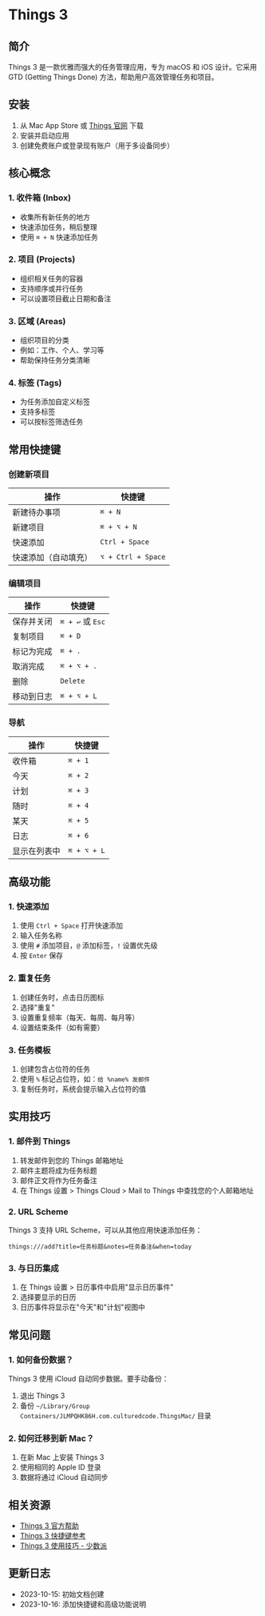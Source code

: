 # Things 3

## 简介
Things 3 是一款优雅而强大的任务管理应用，专为 macOS 和 iOS 设计。它采用 GTD (Getting Things Done) 方法，帮助用户高效管理任务和项目。

## 安装
1. 从 Mac App Store 或 [Things 官网](https://culturedcode.com/things/) 下载
2. 安装并启动应用
3. 创建免费账户或登录现有账户（用于多设备同步）

## 核心概念

### 1. 收件箱 (Inbox)
- 收集所有新任务的地方
- 快速添加任务，稍后整理
- 使用 `⌘ + N` 快速添加任务

### 2. 项目 (Projects)
- 组织相关任务的容器
- 支持顺序或并行任务
- 可以设置项目截止日期和备注

### 3. 区域 (Areas)
- 组织项目的分类
- 例如：工作、个人、学习等
- 帮助保持任务分类清晰

### 4. 标签 (Tags)
- 为任务添加自定义标签
- 支持多标签
- 可以按标签筛选任务

## 常用快捷键

### 创建新项目
| 操作 | 快捷键 |
|------|--------|
| 新建待办事项 | `⌘ + N` |
| 新建项目 | `⌘ + ⌥ + N` |
| 快速添加 | `Ctrl + Space` |
| 快速添加（自动填充） | `⌥ + Ctrl + Space` |

### 编辑项目
| 操作 | 快捷键 |
|------|--------|
| 保存并关闭 | `⌘ + ↩` 或 `Esc` |
| 复制项目 | `⌘ + D` |
| 标记为完成 | `⌘ + .` |
| 取消完成 | `⌘ + ⌥ + .` |
| 删除 | `Delete` |
| 移动到日志 | `⌘ + ⌥ + L` |

### 导航
| 操作 | 快捷键 |
|------|--------|
| 收件箱 | `⌘ + 1` |
| 今天 | `⌘ + 2` |
| 计划 | `⌘ + 3` |
| 随时 | `⌘ + 4` |
| 某天 | `⌘ + 5` |
| 日志 | `⌘ + 6` |
| 显示在列表中 | `⌘ + ⌥ + L` |

## 高级功能

### 1. 快速添加
1. 使用 `Ctrl + Space` 打开快速添加
2. 输入任务名称
3. 使用 `#` 添加项目，`@` 添加标签，`!` 设置优先级
4. 按 `Enter` 保存

### 2. 重复任务
1. 创建任务时，点击日历图标
2. 选择"重复"
3. 设置重复频率（每天、每周、每月等）
4. 设置结束条件（如有需要）

### 3. 任务模板
1. 创建包含占位符的任务
2. 使用 `%` 标记占位符，如：`给 %name% 发邮件`
3. 复制任务时，系统会提示输入占位符的值

## 实用技巧

### 1. 邮件到 Things
1. 转发邮件到您的 Things 邮箱地址
2. 邮件主题将成为任务标题
3. 邮件正文将作为任务备注
4. 在 Things 设置 > Things Cloud > Mail to Things 中查找您的个人邮箱地址

### 2. URL Scheme
Things 3 支持 URL Scheme，可以从其他应用快速添加任务：
```
things:///add?title=任务标题&notes=任务备注&when=today
```

### 3. 与日历集成
1. 在 Things 设置 > 日历事件中启用"显示日历事件"
2. 选择要显示的日历
3. 日历事件将显示在"今天"和"计划"视图中

## 常见问题

### 1. 如何备份数据？
Things 3 使用 iCloud 自动同步数据。要手动备份：
1. 退出 Things 3
2. 备份 `~/Library/Group Containers/JLMPQHK86H.com.culturedcode.ThingsMac/` 目录

### 2. 如何迁移到新 Mac？
1. 在新 Mac 上安装 Things 3
2. 使用相同的 Apple ID 登录
3. 数据将通过 iCloud 自动同步

## 相关资源
- [Things 3 官方帮助](https://support.culturedcode.com/customer/en/portal/topics/939118-things-3/)
- [Things 3 快捷键参考](https://support.culturedcode.com/customer/en/portal/articles/2803569-things-for-mac-keyboard-shortcuts)
- [Things 3 使用技巧 - 少数派](https://sspai.com/tag/Things3)

## 更新日志
- 2023-10-15: 初始文档创建
- 2023-10-16: 添加快捷键和高级功能说明
